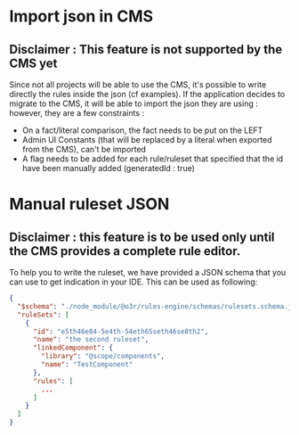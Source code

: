 # Import json in CMS

## Disclaimer : This feature is not supported by the CMS yet

Since not all projects will be able to use the CMS, it's possible to write directly the rules inside the json (cf examples).
If the application decides to migrate to the CMS, it will be able to import the json they are using : however, they are a few constraints :

* On a fact/literal comparison, the fact needs to be put on the LEFT
* Admin UI Constants (that will be replaced by a literal when exported from the CMS), can't be imported
* A flag needs to be added for each rule/ruleset that specified that the id have been manually added (generatedId : true)

# Manual ruleset JSON

## Disclaimer : this feature is to be used only until the CMS provides a complete rule editor.

To help you to write the ruleset, we have provided a JSON schema that you can use to get indication in your IDE.
This can be used as following:

```json
{
  "$schema": "./node_module/@o3r/rules-engine/schemas/rulesets.schema.json",
  "ruleSets": [
    {
      "id": "e5th46e84-5e4th-54eth65seth46se8th2",
      "name": "the second ruleset",
      "linkedComponent": {
        "library": "@scope/components",
        "name": "TestComponent"
      },
      "rules": [
        ...
      ]
    }
  ]
}
```
